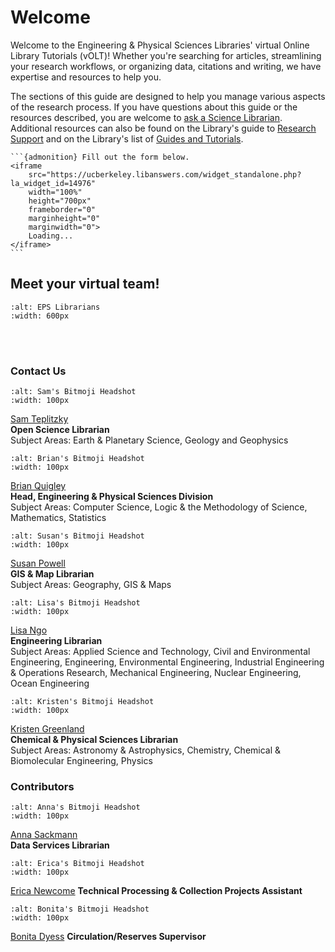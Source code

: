 # Welcome

Welcome to the Engineering & Physical Sciences Libraries' virtual Online Library Tutorials (vOLT)! Whether you're searching for articles, streamlining your research workflows, or organizing data, citations and writing, we have expertise and resources to help you.

The sections of this guide are designed to help you manage various aspects of the research process. If you have questions about this guide or the resources described, you are welcome to <a href="https://www.lib.berkeley.edu/help/ask-science-reference-question" target="_blank">ask a Science Librarian</a>. Additional resources can also be found on the Library's guide to <a href="https://www.lib.berkeley.edu/research-support" target="_blank">Research Support</a> and on the Library's list of <a href="https://www.lib.berkeley.edu/research-support/guides-and-tutorials" target="_blank">Guides and Tutorials</a>.

````{margin} Question?
```{admonition} Fill out the form below.
<iframe 
	src="https://ucberkeley.libanswers.com/widget_standalone.php?la_widget_id=14976" 
	width="100%" 
	height="700px" 
	frameborder="0" 
	marginheight="0" 
	marginwidth="0">
	Loading...
</iframe>
```
````

## Meet your virtual team!

```{image} ./Introduction/images/EPSLibrarians.png
:alt: EPS Librarians
:width: 600px
```  
<br></br>

### Contact Us

```{image} ./Introduction/images/SamHeadshot.png
:alt: Sam's Bitmoji Headshot
:width: 100px
```
<a href="https://www.lib.berkeley.edu/ldclient/#/fullworker/170858" target="_blank">Sam Teplitzky</a>  
**Open Science Librarian**  
Subject Areas: Earth & Planetary Science, Geology and Geophysics  

```{image} ./Introduction/images/BrianHeadshot.png
:alt: Brian's Bitmoji Headshot
:width: 100px
```
<a href="https://www.lib.berkeley.edu/ldclient/#/fullworker/171773" target="_blank">Brian Quigley</a>  
**Head, Engineering & Physical Sciences Division**  
Subject Areas: Computer Science, Logic & the Methodology of Science, Mathematics, Statistics  

```{image} ./Introduction/images/SusanHeadshot.png
:alt: Susan's Bitmoji Headshot
:width: 100px
```
<a href="https://www.lib.berkeley.edu/ldclient/#/fullworker/1051849" target="_blank">Susan Powell</a>  
**GIS & Map Librarian**  
Subject Areas: Geography, GIS & Maps  

```{image} ./Introduction/images/Lisa2Headshot.png
:alt: Lisa's Bitmoji Headshot
:width: 100px
```
<a href="https://www.lib.berkeley.edu/ldclient/#/fullworker/322671" target="_blank">Lisa Ngo</a>  
**Engineering Librarian**  
Subject Areas: Applied Science and Technology, Civil and Environmental Engineering, Engineering, Environmental Engineering, Industrial Engineering & Operations Research, Mechanical Engineering, Nuclear Engineering, Ocean Engineering

```{image} ./Introduction/images/KristenHeadshot.png
:alt: Kristen's Bitmoji Headshot
:width: 100px
```
<a href="https://www.lib.berkeley.edu/ldclient/#/fullworker/1695000" target="_blank">Kristen Greenland</a>  
**Chemical & Physical Sciences Librarian**  
Subject Areas: Astronomy & Astrophysics, Chemistry, Chemical & Biomolecular Engineering, Physics
### Contributors
```{image} ./Introduction/images/AnnaHeadshot.png
:alt: Anna's Bitmoji Headshot
:width: 100px
```
<a href="https://www.lib.berkeley.edu/ldclient/#/fullworker/1122193" target="_blank">Anna Sackmann</a>  
**Data Services Librarian**  

```{image} ./Introduction/images/EricaHeadshot.png
:alt: Erica's Bitmoji Headshot
:width: 100px
```
<a href="https://www.lib.berkeley.edu/ldclient/#/fullworker/1118835" target="_blank">Erica Newcome</a>
**Technical Processing & Collection Projects Assistant**

```{image} ./Introduction/images/BonitaHeadshot.png
:alt: Bonita's Bitmoji Headshot
:width: 100px
```
<a href="https://www.lib.berkeley.edu/ldclient/#/fullworker/1121986" target="_blank">Bonita Dyess</a>
**Circulation/Reserves Supervisor**

